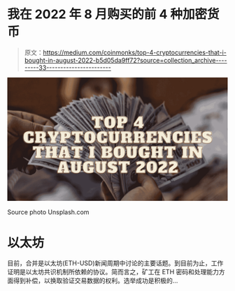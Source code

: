 # 我在 2022 年 8 月购买的前 4 种加密货币

> 原文：<https://medium.com/coinmonks/top-4-cryptocurrencies-that-i-bought-in-august-2022-b5d05da9ff72?source=collection_archive---------33----------------------->

![](img/98f0c1ddb8ddf81ed29cde0a5cf8e2e6.png)

Source photo Unsplash.com

# 以太坊

目前，合并是以太坊(ETH-USD)新闻周期中讨论的主要话题。到目前为止，工作证明是以太坊共识机制所依赖的协议。简而言之，矿工在 ETH 密码和处理能力方面得到补偿，以换取验证交易数据的权利。选举成功是积极的…